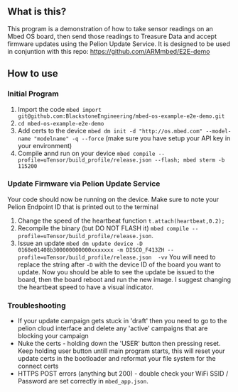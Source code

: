 ## What is this? 
This program is a demonstration of how to take sensor readings on an Mbed OS board, then send those readings to Treasure Data and accept firmware updates using the Pelion Update Service. It is designed to be used in conjuntion with this repo: https://github.com/ARMmbed/E2E-demo 

## How to use

### Initial Program
1. Import the code `mbed import git@github.com:BlackstoneEngineering/mbed-os-example-e2e-demo.git`
1. `cd mbed-os-example-e2e-demo`
1. Add certs to the device `mbed dm init -d "http://os.mbed.com" --model-name "modelname" -q --force` (make sure you have setup your API key in your environment)
1. Compile annd run on your device `mbed compile --profile=uTensor/build_profile/release.json --flash; mbed sterm -b 115200`

### Update Firmware via Pelion Update Service
Your code should now be running on the device. Make sure to note your Pelion Endpoint ID that is printed out to the terminal
1. Change the speed of the heartbeat function `t.attach(heartbeat,0.2);`
1. Recompile the binary (but DO NOT FLASH it) `mbed compile --profile=uTensor/build_profile/release.json`. 
1. Issue an update ` mbed dm update device -D 0168e01408b300000000000xxxxxxx -m DISCO_F413ZH --profile=uTensor/build_profile/release.json  -vv ` You will need to replace the string after `-D` with the device ID of the board you want to update. 
Now you should be able to see the update be issued to the board, then the board reboot and run the new image. I suggest changing the heartbeat speed to have a visual indicator. 


### Troubleshooting
- If your update campaign gets stuck in 'draft' then you need to go to the pelion cloud interface and delete any 'active' campaigns that are blocking your campaign
- Nuke the certs - holding down the 'USER' button then pressing reset. Keep holding user button untill main program starts, this will reset your update certs in the bootloader and reformat your file system for the connect certs
- HTTPS POST errors (anything but 200) - double check your WiFi SSID / Password are set correctly in `mbed_app.json`. 
